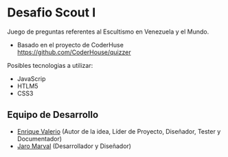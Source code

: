 Desafio Scout I
===

Juego de preguntas referentes al Escultismo en Venezuela y el Mundo.

* Basado en el proyecto de CoderHuse https://github.com/CoderHouse/quizzer

Posibles tecnologias a utilizar:
* JavaScrip
* HTLM5
* CSS3

## Equipo de Desarrollo
* [Enrique Valerio](comisionado.falcon@gmail.com) (Autor de la idea, Líder de Proyecto, Diseñador, Tester y Documentador)
* [Jaro Marval](jampgold@gmail.com) (Desarrollador y Diseñador)
